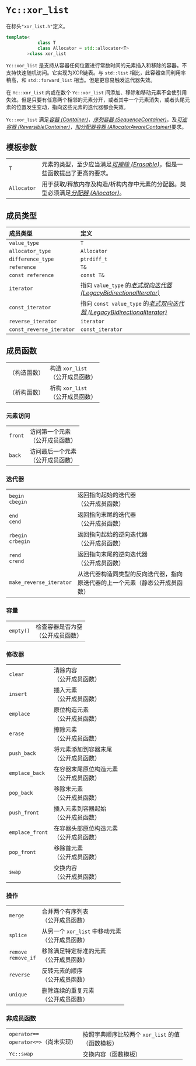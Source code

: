 
# `Yc::xor_list`

在标头`"xor_list.h"`定义。

```C++
template<
            class T
            class Allocator = std::allocator<T>
        >class xor_list
```

`Yc::xor_list` 是支持从容器任何位置进行常数时间的元素插入和移除的容器。不支持快速随机访问。它实现为XOR链表。与 `std::list` 相比，此容器空间利用率稍高，和 `std::forward_list` 相当。但是更容易触发迭代器失效。

在 `Yc::xor_list` 内或在数个 `Yc::xor_list` 间添加、移除和移动元素不会使引用失效。但是只要有任意两个相邻的元素分开，或者其中一个元素消失，或者头尾元素的位置发生变动，指向这些元素的迭代器都会失效。

`Yc::xor_list` 满足[_容器 (Container)_](https://zh.cppreference.com/w/cpp/named_req/Container)，[_序列容器 (SequenceContainer)_](https://zh.cppreference.com/w/cpp/named_req/SequenceContainer)，及[_可逆容器 (ReversibleContainer)_](https://zh.cppreference.com/w/cpp/named_req/ReversibleContainer)，[_知分配器容器 (AllocatorAwareContainer)_](https://zh.cppreference.com/w/cpp/named_req/AllocatorAwareContainer)要求。

## 模板参数

| | |
|:-----|:-----|
|`T`|元素的类型，至少应当满足[_可擦除 (Erasable)_](https://zh.cppreference.com/w/cpp/named_req/Erasable)，但是一些函数提出了更高的要求。|
|`Allocator`|用于获取/释放内存及构造/析构内存中元素的分配器。类型必须满足[_分配器 (Allocator)_](https://zh.cppreference.com/w/cpp/named_req/Allocator)。|

## 成员类型

|成员类型|定义|
|:-|:-|
|`value_type`|`T`|
|`allocator_type`|`Allocator`|
|`difference_type`|`ptrdiff_t`|
|`reference`|`T&`|
|`const reference`|`const T&`|
|`iterator`|指向 `value_type` 的[_老式双向迭代器 (LegacyBidirectionalIterator)_](https://zh.cppreference.com/w/cpp/named_req/BidirectionalIterator)|
|`const_iterator`|指向 `const value_type` 的[_老式双向迭代器 (LegacyBidirectionalIterator)_](https://zh.cppreference.com/w/cpp/named_req/BidirectionalIterator)|
|`reverse_iterator`|`iterator`|
|`const_reverse_iterator`|`const_iterator`|

## 成员函数

|||
|:-|:-|
|（构造函数）|构造 `xor_list` <br>（公开成员函数）|
|（析构函数）|析构 `xor_list` <br>（公开成员函数）|

### 元素访问

|||
|:-|:-|
|`front`|访问第一个元素<br>（公开成员函数）|
|`back`|访问最后一个元素<br>（公开成员函数）|

### 迭代器

|||
|:-|:-|
|`begin`<br>`cbegin`|返回指向起始的迭代器<br>（公开成员函数）|
|`end`<br>`cend`|返回指向末尾的迭代器<br>（公开成员函数）|
|`rbegin`<br>`crbegin`|返回指向起始的逆向迭代器<br>（公开成员函数）|
|`rend`<br>`crend`|返回指向末尾的逆向迭代器<br>（公开成员函数）|
|`make_reverse_iterator`|从迭代器构造同类型的反向迭代器，指向原迭代器的上一个元素（静态公开成员函数）|

### 容量

|||
|:-|:-|
|`empty()`|检查容器是否为空<br>（公开成员函数）|

### 修改器

|||
|:-|:-|
|`clear`|清除内容<br>（公开成员函数）|
|`insert`|插入元素<br>（公开成员函数）|
|`emplace`|原位构造元素<br>（公开成员函数）|
|`erase`|擦除元素<br>（公开成员函数）|
|`push_back`|将元素添加到容器末尾<br>（公开成员函数）|
|`emplace_back`|在容器末尾原位构造元素<br>（公开成员函数）|
|`pop_back`|移除末元素<br>（公开成员函数）|
|`push_front`|插入元素到容器起始<br>（公开成员函数）|
|`emplace_front`|在容器头部原位构造元素<br>（公开成员函数）|
|`pop_front`|移除首元素<br>（公开成员函数）|
|`swap`|交换内容<br>（公开成员函数）|

### 操作

|||
|:-|:-|
|`merge`|合并两个有序列表<br>（公开成员函数）|
|`splice`|从另一个 `xor_list` 中移动元素<br>（公开成员函数）|
|`remove`<br>`remove_if`|移除满足特定标准的元素<br>（公开成员函数）|
|`reverse`|反转元素的顺序<br>（公开成员函数）|
|`unique`|删除连续的重复元素<br>（公开成员函数）|

### 非成员函数

|||
|:-|:-|
|`operator==`<br>`operator<=>`（尚未实现）|按照字典顺序比较两个 `xor_list` 的值<br>（函数模板）|
|`Yc::swap`|交换内容（函数模板）|
